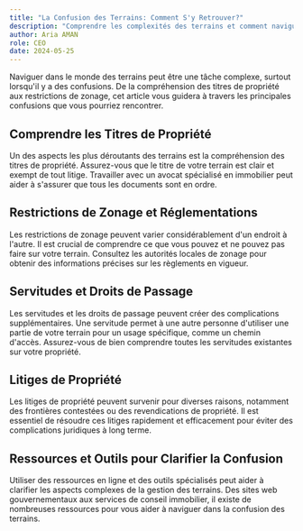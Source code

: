 ```yaml
---
title: "La Confusion des Terrains: Comment S'y Retrouver?"
description: "Comprendre les complexités des terrains et comment naviguer à travers les confusions courantes."
author: Aria AMAN
role: CEO
date: 2024-05-25
---
```


Naviguer dans le monde des terrains peut être une tâche complexe, surtout lorsqu'il y a des confusions. De la compréhension des titres de propriété aux restrictions de zonage, cet article vous guidera à travers les principales confusions que vous pourriez rencontrer.

<!--more-->

## Comprendre les Titres de Propriété

Un des aspects les plus déroutants des terrains est la compréhension des titres de propriété. Assurez-vous que le titre de votre terrain est clair et exempt de tout litige. Travailler avec un avocat spécialisé en immobilier peut aider à s'assurer que tous les documents sont en ordre.

## Restrictions de Zonage et Réglementations

Les restrictions de zonage peuvent varier considérablement d'un endroit à l'autre. Il est crucial de comprendre ce que vous pouvez et ne pouvez pas faire sur votre terrain. Consultez les autorités locales de zonage pour obtenir des informations précises sur les règlements en vigueur.

## Servitudes et Droits de Passage

Les servitudes et les droits de passage peuvent créer des complications supplémentaires. Une servitude permet à une autre personne d'utiliser une partie de votre terrain pour un usage spécifique, comme un chemin d'accès. Assurez-vous de bien comprendre toutes les servitudes existantes sur votre propriété.

## Litiges de Propriété

Les litiges de propriété peuvent survenir pour diverses raisons, notamment des frontières contestées ou des revendications de propriété. Il est essentiel de résoudre ces litiges rapidement et efficacement pour éviter des complications juridiques à long terme.

## Ressources et Outils pour Clarifier la Confusion

Utiliser des ressources en ligne et des outils spécialisés peut aider à clarifier les aspects complexes de la gestion des terrains. Des sites web gouvernementaux aux services de conseil immobilier, il existe de nombreuses ressources pour vous aider à naviguer dans la confusion des terrains.
